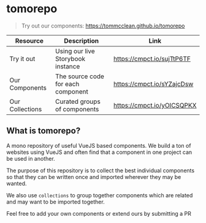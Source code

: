 # tomorepo
> Try out our components: https://tommcclean.github.io/tomorepo

Resource | Description | Link
-------- | -------- | --------
Try it out | Using our live Storybook instance | https://cmpct.io/sujTtP6TF
Our Components | The source code for each component | https://cmpct.io/sYZajcDsw
Our Collections | Curated groups of components | https://cmpct.io/yOICSQPKX

## What is tomorepo?
A mono repository of useful VueJS based components. We build a ton of websites using VueJS and often find that a component in one project can be used in another.

The purpose of this repository is to collect the best individual components so that they can be written once and imported wherever they may be wanted.

We also use `collections` to group together components which are related and may want to be imported together.

Feel free to add your own components or extend ours by submitting a PR
